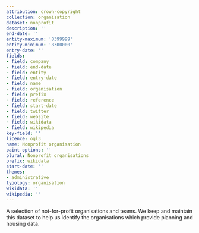 ```yaml
---
attribution: crown-copyright
collection: organisation
dataset: nonprofit
description: ''
end-date: ''
entity-maximum: '8399999'
entity-minimum: '8300000'
entry-date: ''
fields:
- field: company
- field: end-date
- field: entity
- field: entry-date
- field: name
- field: organisation
- field: prefix
- field: reference
- field: start-date
- field: twitter
- field: website
- field: wikidata
- field: wikipedia
key-field: ''
licence: ogl3
name: Nonprofit organisation
paint-options: ''
plural: Nonprofit organisations
prefix: wikidata
start-date: ''
themes:
- administrative
typology: organisation
wikidata: ''
wikipedia: ''
---
```


A selection of not-for-profit organisations and teams.
We keep and maintain this dataset to help us identify the organisations which provide planning and housing data.
